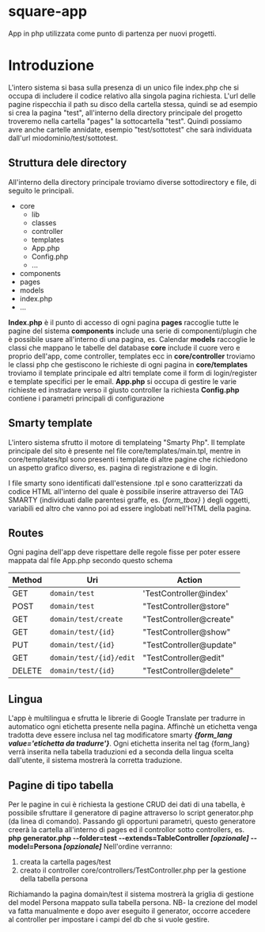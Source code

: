 # square-app

App in php utilizzata come punto di partenza per nuovi progetti.


# Introduzione

L'intero sistema si basa sulla presenza di un unico file index.php che si occupa di includere il codice relativo alla singola pagina richiesta. L'url delle pagine rispecchia il path su disco della cartella stessa, quindi se ad esempio si crea la pagina "test", all'interno della directory principale del progetto troveremo nella cartella "pages" la sottocartella "test".
Quindi possiamo avre anche cartelle annidate, esempio "test/sottotest" che sarà individuata dall'url miodominio/test/sottotest.


## Struttura dele directory
All'interno della directory principale troviamo diverse sottodirectory e file, di seguito le principali.

 - core
	 - lib
	 - classes
	 - controller
	 - templates
	 - App.php
	 - Config.php
	 - ...
 - components
 - pages
 - models
 - index.php
 - ...

**Index.php** è il punto di accesso di ogni pagina
**pages** raccoglie tutte le pagine del sistema
**components** include una serie di componenti/plugin che è possibile usare all'interno di una pagina, es. Calendar
**models** raccoglie le classi che mappano le tabelle del database
**core** include il cuore vero e proprio dell'app, come controller, templates ecc
	in **core/controller** troviamo le classi php che gestiscono le richieste di ogni pagina
	in **core/templates** troviamo il template principale ed altri template come il form di login/register e template specifici per
	le email.
	**App.php** si occupa di gestire le varie richieste ed instradare verso il giusto controller la richiesta
	**Config.php** contiene i parametri principali di configurazione

## Smarty template
L'intero sistema sfrutto il motore di templateing "Smarty Php". Il template principale del sito è presente nel file core/templates/main.tpl, mentre in core/templates/tpl sono presenti i template di altre pagine che richiedono un aspetto grafico diverso, es. pagina di registrazione e di login.

I file smarty sono identificati dall'estensione .tpl e sono caratterizzati da codice HTML all'interno del quale è possibile inserire attraverso dei TAG SMARTY (individuati dalle parentesi graffe, es. {*form_tbox}* ) degli oggetti, variabili ed altro che vanno poi ad essere inglobati nell'HTML della pagina.


## Routes
Ogni pagina dell'app deve rispettare delle regole fisse per poter essere mappata dal file App.php secondo questo schema

|Method          |Uri                            |Action|
|----------------|-------------------------------|-----------------------------|
|GET						 |`domain/test`			             |'TestController@index'       |
|POST            |`domain/test`            			 |"TestController@store"       |
|GET             |`domain/test/create`     			 |"TestController@create"      |
|GET             |`domain/test/{id}`       			 |"TestController@show"        |
|PUT             |`domain/test/{id}`       			 |"TestController@update"      |
|GET             |`domain/test/{id}/edit`  			 |"TestController@edit"        |
|DELETE          |`domain/test/{id}`       			 |"TestController@delete"      |


## Lingua

L'app è multilingua e sfrutta le librerie di Google Translate per tradurre in automatico ogni etichetta presente nella pagina. Affinchè un etichetta venga tradotta deve essere inclusa nel tag modificatore smarty ***{form_lang value='etichetta da tradurre'}***. Ogni etichetta inserita nel tag {form_lang} verrà inserita nella tabella traduzioni ed a seconda della lingua scelta dall'utente, il sistema mostrerà la corretta traduzione.

## Pagine di tipo tabella

Per le pagine in cui è richiesta la gestione CRUD dei dati di una tabella, è possibile sfruttare il generatore di pagine attraverso lo script generator.php (da linea di comando).
Passando gli opportuni parametri, questo generatore creerà la cartella all'interno di pages ed il controllor sotto controllers, es.
****php generator.php --folder=test** --extends=TableController *[opzionale]* --model=Persona *[opzionale]***
Nell'ordine verranno:
 1. creata la cartella pages/test
 2. creato il controller core/controllers/TestController.php per la gestione della tabella persona

Richiamando la pagina domain/test il sistema mostrerà la griglia di gestione del model Persona mappato sulla tabella persona.
NB- la crezione del model va fatta manualmente e dopo aver eseguito il generator, occorre accedere al controller per impostare i campi del db che si vuole gestire.





